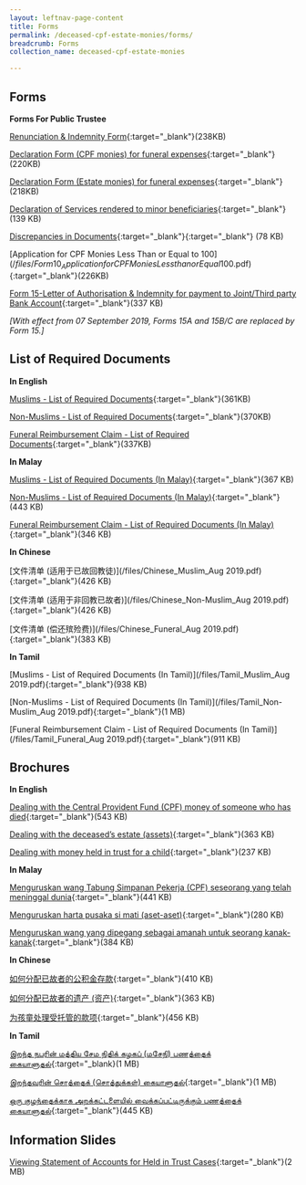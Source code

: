 ```yaml
---
layout: leftnav-page-content
title: Forms
permalink: /deceased-cpf-estate-monies/forms/
breadcrumb: Forms
collection_name: deceased-cpf-estate-monies

---
```


Forms
---

**Forms For Public Trustee**<br>

[Renunciation & Indemnity Form](/files/RenunciationandIndemnity(Form18)Feb2020.pdf){:target="_blank"}(238KB)

[Declaration Form (CPF monies) for funeral expenses](/files/Form12_Declarationform(CPFMonies)forfuneralexpenses(WithHyperlink).pdf){:target="_blank"}(220KB)

[Declaration Form (Estate monies) for funeral expenses](/files/Form13_Declarationform(EstateMonies)forfuneralexpenses(WithHyperlink).pdf){:target="_blank"}(218KB)

[Declaration of Services rendered to minor beneficiaries](/files/Form17_DeclarationofServicesrenderedtoMinor(WithHyperlink).pdf){:target="_blank"}(139 KB)

[Discrepancies in Documents](/files/Form7_DiscrepanciesinDocuments(WithHyperlink).pdf){:target="_blank"}{:target="_blank"} (78 KB)

[Application for CPF Monies Less Than or Equal to $100](/files/Form10_ApplicationforCPFMoniesLessthanorEqual$100.pdf){:target="_blank"}(226KB)

[Form 15-Letter of Authorisation & Indemnity for payment to Joint/Third party Bank Account](/files/Form_15.pdf){:target="_blank"}(337 KB)

*[With effect from 07 September 2019, Forms 15A and 15B/C are replaced by Form 15.]*

List of Required Documents
---

**In English**<br>

[Muslims - List of Required Documents](/files/Annex_A_Muslims_Aug19.pdf){:target="_blank"}(361KB)

[Non-Muslims - List of Required Documents](/files/Annex_B_Non-Muslims_Aug19.pdf){:target="_blank"}(370KB)

[Funeral Reimbursement Claim - List of Required Documents](/files/Annex_C_Funeral_Aug19.pdf){:target="_blank"}(337KB)

**In Malay**<br>

[Muslims - List of Required Documents (In Malay)](/files/Malay_Muslims_Aug19.pdf){:target="_blank"}(367 KB)

[Non-Muslims - List of Required Documents (In Malay)](/files/Malay_Non-Muslims_Aug19.pdf){:target="_blank"}(443 KB)

[Funeral Reimbursement Claim - List of Required Documents (In Malay)](/files/Malay_Funeral_Aug19.pdf){:target="_blank"}(346 KB)

**In Chinese**<br>

[文件清单 (适用于已故回教徒)](/files/Chinese_Muslim_Aug 2019.pdf){:target="_blank"}(426 KB)

[文件清单 (适用于非回教已故者)](/files/Chinese_Non-Muslim_Aug 2019.pdf){:target="_blank"}(426 KB)

[文件清单 (偿还殡殓费)](/files/Chinese_Funeral_Aug 2019.pdf){:target="_blank"}(383 KB)

**In Tamil**<br>

[Muslims - List of Required Documents (In Tamil)](/files/Tamil_Muslim_Aug 2019.pdf){:target="_blank"}(938 KB)

[Non-Muslims - List of Required Documents (In Tamil)](/files/Tamil_Non-Muslim_Aug 2019.pdf){:target="_blank"}(1 MB)

[Funeral Reimbursement Claim - List of Required Documents (In Tamil)](/files/Tamil_Funeral_Aug 2019.pdf){:target="_blank"}(911 KB)

Brochures
---

**In English**<br>

[Dealing with the Central Provident Fund (CPF) money of someone who has died](/files/Eng_Brochure_1_CPF_Aug_2019.pdf){:target="_blank"}(543 KB)

[Dealing with the deceased’s estate (assets)](/files/Eng_Brochure_2_Estate_Aug_2019.pdf){:target="_blank"}(363 KB)

[Dealing with money held in trust for a child](/files/Brochure3_Held-in-TrustCases_28Jul2017.pdf){:target="_blank"}(237 KB)

**In Malay**<br>

[Menguruskan wang Tabung Simpanan Pekerja (CPF) seseorang yang telah meninggal dunia](/files/Malay_Brochure_1_CPF_Aug_2019.pdf){:target="_blank"}(441 KB)

[Menguruskan harta pusaka si mati (aset-aset)](/files/Malay_Brochure_2_Estate_Aug_2019.pdf){:target="_blank"}(280 KB)

[Menguruskan wang yang dipegang sebagai amanah untuk seorang kanak-kanak](/files/Malay_Brochure3_Held-in-TrustCases_25Jul2017.pdf){:target="_blank"}(384 KB)

**In Chinese**<br>

[如何分配已故者的公积金存款](/files/Chi_Brochure_1_CPF_Aug_2019.pdf){:target="_blank"}(410 KB)

[如何分配已故者的遗产 (资产)](/files/Chi_Brochure_2_Estate_Aug_2019.pdf){:target="_blank"}(363 KB)

[为孩童处理受托管的款项](/files/Chinese_Brochure3_Held-in-TrustCases_25Jul2017.pdf){:target="_blank"}(456 KB)

**In Tamil**<br>

[இறந்த நபரின் மத்திய சேம நிதிக் கழகப் (மசேநி) பணத்தைக் கையாளுதல்](/files/Tamil_Brochure_1_CPF_Aug_2019.pdf){:target="_blank}(1 MB)

[இறந்தவரின் சொத்தைக் (சொத்துக்கள்) கையாளுதல்](/files/Tamil_Brochure_2_Estate_Aug_2019.pdf){:target="_blank"}(1 MB)

[ஒரு குழந்தைக்காக அறக்கட்டளையில் வைக்கப்பட்டிருக்கும் பணத்தைக் கையாளுதல்](/files/Tamil_Brochure3_Held-in-TrustCases_25Jul2017.pdf){:target="_blank"}(445 KB)

Information Slides
---

[Viewing Statement of Accounts for Held in Trust Cases](/files/ViewingStatementofAccountsforHeldinTrustCases.pdf){:target="_blank"}(2 MB)
